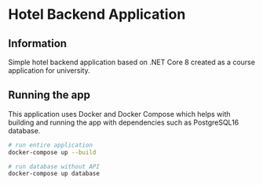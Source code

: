 # Hotel Backend Application

## Information

Simple hotel backend application based on .NET Core 8 created as a course application for university.

## Running the app

This application uses Docker and Docker Compose which helps with building and running the app with dependencies such as PostgreSQL16 database.<br>
```bash
# run entire application
docker-compose up --build

# run database without API
docker-compose up database
```